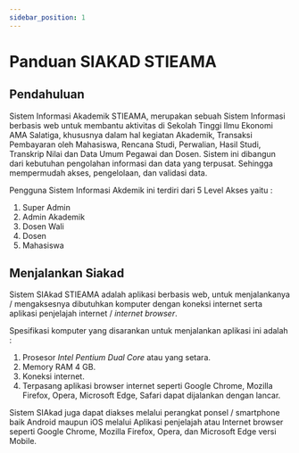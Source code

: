 ```yaml
---
sidebar_position: 1
---
```


# Panduan SIAKAD STIEAMA

## Pendahuluan

Sistem Informasi Akademik STIEAMA, merupakan sebuah Sistem Informasi berbasis web untuk membantu aktivitas di Sekolah Tinggi Ilmu Ekonomi AMA Salatiga, khususnya dalam hal kegiatan Akademik, Transaksi Pembayaran oleh
Mahasiswa, Rencana Studi, Perwalian, Hasil Studi, Transkrip Nilai dan Data Umum Pegawai dan Dosen. Sistem ini dibangun dari kebutuhan pengolahan informasi dan data yang terpusat. Sehingga mempermudah akses, pengelolaan, dan validasi data.

Pengguna Sistem Informasi Akdemik ini terdiri dari 5 Level Akses yaitu :

1. Super Admin
2. Admin Akademik
3. Dosen Wali
4. Dosen
5. Mahasiswa

## Menjalankan Siakad

Sistem SIAkad STIEAMA adalah aplikasi berbasis web, untuk menjalankanya / mengaksesnya dibutuhkan komputer dengan koneksi internet serta aplikasi penjelajah internet / _internet browser_.

Spesifikasi komputer yang disarankan untuk menjalankan aplikasi ini adalah :

1. Prosesor _Intel Pentium Dual Core_ atau yang setara.
2. Memory RAM 4 GB.
3. Koneksi internet.
4. Terpasang aplikasi browser internet seperti Google Chrome, Mozilla Firefox, Opera, Microsoft Edge, Safari dapat dijalankan dengan lancar.

Sistem SIAkad juga dapat diakses melalui perangkat ponsel / smartphone baik Android maupun iOS melalui Aplikasi penjelajah atau Internet browser seperti Google Chrome, Mozilla Firefox, Opera, dan Microsoft Edge versi Mobile.
